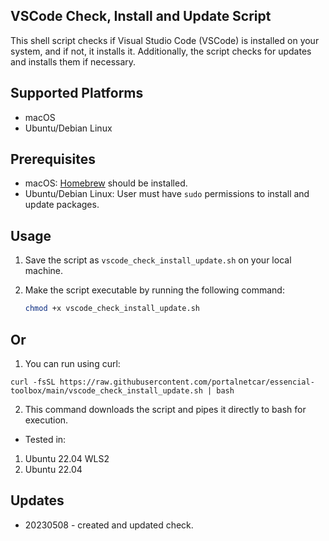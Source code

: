 ## VSCode Check, Install and Update Script

This shell script checks if Visual Studio Code (VSCode) is installed on your system, and if not, it installs it. Additionally, the script checks for updates and installs them if necessary.

## Supported Platforms

- macOS
- Ubuntu/Debian Linux

## Prerequisites

- macOS: [Homebrew](https://brew.sh/) should be installed.
- Ubuntu/Debian Linux: User must have `sudo` permissions to install and update packages.

## Usage

1. Save the script as `vscode_check_install_update.sh` on your local machine.
2. Make the script executable by running the following command:

   ```bash
   chmod +x vscode_check_install_update.sh

## Or

1. You can run using curl:
```
curl -fsSL https://raw.githubusercontent.com/portalnetcar/essencial-toolbox/main/vscode_check_install_update.sh | bash
```
2. This command downloads the script and pipes it directly to bash for execution. 

- Tested in:
1. Ubuntu 22.04 WLS2
2. Ubuntu 22.04

## Updates
- 20230508 - created and updated check.